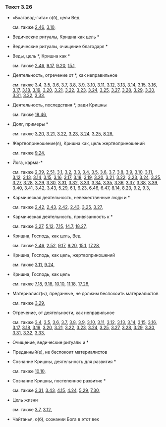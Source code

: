 ### Текст 3.26
	
- «Бхагавад-гита» о(б), цели Вед

	см. также  [2.46](../02/0246.md),  [3.10](../03/0310.md), 
	
- Ведические ритуалы, Кришна как цель \*

	
- Ведические ритуалы, очищение благодаря \*

	
- Веды, цель \*, Кришна как \*

	см. также  [2.46](../02/0246.md),  [9.17](../09/0917.md),  [9.20](../09/0920.md),  [15.1](../15/1501.md), 
	
- Деятельность, отречение от \*, как неправильное

	см. также  [3.4](../03/0304.md),  [3.5](../03/0305.md),  [3.6](../03/0306.md),  [3.7](../03/0307.md),  [3.8](../03/0308.md),  [3.9](../03/0309.md),  [3.10](../03/0310.md),  [3.11](../03/0311.md),  [3.12](../03/0312.md),  [3.13](../03/0313.md),  [3.14](../03/0314.md),  [3.15](../03/0315.md),  [3.16](../03/0316.md),  [3.17](../03/0317.md),  [3.18](../03/0318.md),  [3.19](../03/0319.md),  [3.20](../03/0320.md),  [3.21](../03/0321.md),  [3.22](../03/0322.md),  [3.23](../03/0323.md),  [3.24](../03/0324.md),  [3.25](../03/0325.md),  [3.27](../03/0327.md),  [3.28](../03/0328.md),  [3.29](../03/0329.md),  [3.30](../03/0330.md),  [3.31](../03/0331.md),  [3.32](../03/0332.md),  [3.33](../03/0333.md), 
	
- Деятельность, последствия \*, ради Кришны

	см. также  [18.46](../18/1846.md), 
	
- Долг, примеры \*

	см. также  [3.20](../03/0320.md),  [3.21](../03/0321.md),  [3.22](../03/0322.md),  [3.23](../03/0323.md),  [3.24](../03/0324.md),  [3.25](../03/0325.md),  [8.28](../08/0828.md), 
	
- Жертвоприношение(я), Кришна как, цель жертвоприношений

	см. также  [9.24](../09/0924.md), 
	
- Йога, карма-\*

	см. также  [2.39](../02/0239.md),  [2.51](../02/0251.md),  [3.1](../03/0301.md),  [3.2](../03/0302.md),  [3.3](../03/0303.md),  [3.4](../03/0304.md),  [3.5](../03/0305.md),  [3.6](../03/0306.md),  [3.7](../03/0307.md),  [3.8](../03/0308.md),  [3.9](../03/0309.md),  [3.10](../03/0310.md),  [3.11](../03/0311.md),  [3.12](../03/0312.md),  [3.13](../03/0313.md),  [3.14](../03/0314.md),  [3.15](../03/0315.md),  [3.16](../03/0316.md),  [3.17](../03/0317.md),  [3.18](../03/0318.md),  [3.19](../03/0319.md),  [3.20](../03/0320.md),  [3.21](../03/0321.md),  [3.22](../03/0322.md),  [3.23](../03/0323.md),  [3.24](../03/0324.md),  [3.25](../03/0325.md),  [3.27](../03/0327.md),  [3.28](../03/0328.md),  [3.29](../03/0329.md),  [3.30](../03/0330.md),  [3.31](../03/0331.md),  [3.32](../03/0332.md),  [3.33](../03/0333.md),  [3.34](../03/0334.md),  [3.35](../03/0335.md),  [3.36](../03/0336.md),  [3.37](../03/0337.md),  [3.38](../03/0338.md),  [3.39](../03/0339.md),  [3.40](../03/0340.md),  [3.41](../03/0341.md),  [3.42](../03/0342.md),  [3.43](../03/0343.md),  [5.29](../05/0529.md),  [6.1](../06/0601.md),  [6.23](../06/0623.md),  [6.46](../06/0646.md),  [6.47](../06/0647.md),  [8.14](../08/0814.md),  [8.23](../08/0823.md),  [9.2](../09/0902.md),  [9.3](../09/0903.md), 
	
- Кармическая деятельность, невежественные люди и \*

	см. также  [2.42](../02/0242.md),  [2.43](../02/0243.md),  [2.42](../02/0242.md),  [2.43](../02/0243.md),  [3.25](../03/0325.md),  [3.27](../03/0327.md), 
	
- Кармическая деятельность, привязанность к \*

	см. также  [3.27](../03/0327.md),  [5.12](../05/0512.md),  [7.15](../07/0715.md),  [14.7](../14/1407.md),  [18.27](../18/1827.md), 
	
- Кришна, Господь, как цель, Вед

	см. также  [2.46](../02/0246.md),  [2.52](../02/0252.md),  [9.17](../09/0917.md),  [9.20](../09/0920.md),  [15.1](../15/1501.md),  [17.28](../17/1728.md), 
	
- Кришна, Господь, как цель, жертвоприношений

	см. также  [3.11](../03/0311.md),  [9.24](../09/0924.md), 
	
- Кришна, Господь, как цель

	см. также  [7.18](../07/0718.md),  [9.18](../09/0918.md),  [10.10](../10/1010.md),  [11.18](../11/1118.md),  [17.28](../17/1728.md), 
	
- Материалист(ы), преданные, не должны беспокоить материалистов

	см. также  [3.29](../03/0329.md), 
	
- Отречение, от деятельности, как неправильное

	см. также  [3.4](../03/0304.md),  [3.5](../03/0305.md),  [3.6](../03/0306.md),  [3.7](../03/0307.md),  [3.8](../03/0308.md),  [3.9](../03/0309.md),  [3.10](../03/0310.md),  [3.11](../03/0311.md),  [3.12](../03/0312.md),  [3.13](../03/0313.md),  [3.14](../03/0314.md),  [3.15](../03/0315.md),  [3.16](../03/0316.md),  [3.17](../03/0317.md),  [3.18](../03/0318.md),  [3.19](../03/0319.md),  [3.20](../03/0320.md),  [3.21](../03/0321.md),  [3.22](../03/0322.md),  [3.23](../03/0323.md),  [3.24](../03/0324.md),  [3.25](../03/0325.md),  [3.27](../03/0327.md),  [3.28](../03/0328.md),  [3.29](../03/0329.md),  [3.30](../03/0330.md),  [3.31](../03/0331.md),  [3.32](../03/0332.md),  [3.33](../03/0333.md), 
	
- Очищение, ведические ритуалы и \*

	
- Преданный(е), не беспокоит материалистов

	
- Сознание Кришны, деятельность для развития \*

	см. также  [10.10](../10/1010.md), 
	
- Сознание Кришны, постепенное развитие \*

	см. также  [3.31](../03/0331.md),  [3.43](../03/0343.md),  [4.15](../04/0415.md),  [4.24](../04/0424.md),  [5.29](../05/0529.md),  [7.30](../07/0730.md), 
	
- Цель жизни

	см. также  [3.7](../03/0307.md),  [3.12](../03/0312.md), 
	
- Чайтанья, о(б), сознании Бога в этот век

